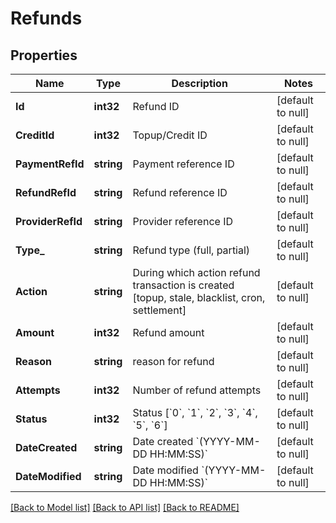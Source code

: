 # Refunds

## Properties
Name | Type | Description | Notes
------------ | ------------- | ------------- | -------------
**Id** | **int32** | Refund ID | [default to null]
**CreditId** | **int32** | Topup/Credit ID | [default to null]
**PaymentRefId** | **string** | Payment reference ID | [default to null]
**RefundRefId** | **string** | Refund reference ID | [default to null]
**ProviderRefId** | **string** | Provider reference ID | [default to null]
**Type_** | **string** | Refund type (full, partial) | [default to null]
**Action** | **string** | During which action refund transaction is created [topup, stale, blacklist, cron, settlement] | [default to null]
**Amount** | **int32** | Refund amount | [default to null]
**Reason** | **string** | reason for refund | [default to null]
**Attempts** | **int32** | Number of refund attempts | [default to null]
**Status** | **int32** | Status [&#x60;0&#x60;, &#x60;1&#x60;, &#x60;2&#x60;, &#x60;3&#x60;, &#x60;4&#x60;, &#x60;5&#x60;, &#x60;6&#x60;] | [default to null]
**DateCreated** | **string** | Date created &#x60;(YYYY-MM-DD HH:MM:SS)&#x60; | [default to null]
**DateModified** | **string** | Date modified &#x60;(YYYY-MM-DD HH:MM:SS)&#x60; | [default to null]

[[Back to Model list]](../README.md#documentation-for-models) [[Back to API list]](../README.md#documentation-for-api-endpoints) [[Back to README]](../README.md)

